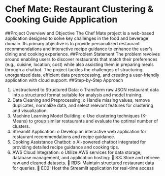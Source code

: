 # Chef Mate: Restaurant Clustering & Cooking Guide Application
##Project Overview and Objective
The Chef Mate project is a web-based application designed to solve key challenges in the food and beverage domain. Its primary objective is to provide personalized restaurant recommendations and interactive recipe guidance to enhance the user's dining and cooking experience.
##Problem Statement
The problem revolves around enabling users to discover restaurants that match their preferences (e.g., cuisine, location, cost) while also assisting them in preparing meals through a chatbot. The project tackles the challenges of structuring unorganized data, efficient data preprocessing, and creating a user-friendly application with cloud support.
##Step-by-Step Approach
1.	Unstructured to Structured Data:
o	Transform raw JSON restaurant data into a structured format suitable for analysis and model training.
2.	Data Cleaning and Preprocessing:
o	Handle missing values, remove duplicates, normalize data, and select relevant features for clustering and visualization.
3.	Machine Learning Model Building:
o	Use clustering techniques (K-Means) to group similar restaurants and evaluate the optimal number of clusters.
4.	Streamlit Application:
o	Develop an interactive web application for restaurant recommendations and recipe guidance.
5.	Cooking Assistance Chatbot:
o	AI-powered chatbot integrated for providing detailed recipe guidance and cooking tips.
6.	AWS Cloud Integration:
o	Utilize AWS services for data storage, database management, and application hosting: 
	S3: Store and retrieve raw and cleaned datasets.
	RDS: Maintain structured restaurant data for queries.
	EC2: Host the Streamlit application for real-time access
